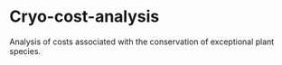 # Cryo-cost-analysis
Analysis of costs associated with the conservation of exceptional plant species.
